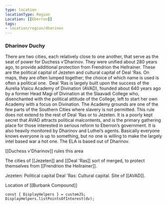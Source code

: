 ```yaml
---
type: location
locationType: Region
Location: [[Eberron]]
tags: 
- location/region/dharinov
---
```


### Dharinov Duchy

There are two cities, each relatively close to one another, that serve as the seat of power for Duchess v’Dharinov. They were unified about 280 years ago, to provide additional protection from Frendrion the Hellrainer. These are the political capital of Jezeten and cultural capital of Deal ‘Ras. On maps, they are often lumped together; the choice of which name is used is often a political one.  Deal ‘Ras is largely built upon the success of the Aurelia Vlaicu Academy of Divination (AVAD), founded about 640 years ago by a former Head Magi of Divination at the Slaavadi College who, disenchanted with the political attitude of the College, left to start her own Academy with a focus on Divination. The Academy grounds are one of the few parts of the Southern Cities where slavery is not permitted. This rule does not extend to the rest of Deal ‘Ras or to Jezeten. It is a poorly kept secret that AVAD attracts political malcontents, and is the primary gathering place for those interested in serious reform to Eberron’s government. It is also heavily monitored by Dharinov and Luthei’s agents. Basically everyone knows everyone is up to something, but no one is willing to make the largely intel based war a hot one. The ELA is based out of Dharinov.

[[Duchess v'Dharinov]] rules this area

The cities of [[Jezeten]] and [[Deal 'Ras]] sort of merged, to protect themselves from [[Frendrion the Hellrainer]]. 

Jezeten: Political capital
Deal 'Ras: Cultural capital. Site of [[AVAD]].

Location of [[Burbank Compound]]

```dataviewjs
const { DisplayHelpers } = customJS; DisplayHelpers.listPointsOfInterest(dv);
```